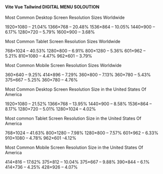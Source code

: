 #### Vite Vue Tailwind DIGITAL MENU SOLOUTION

Most Common Desktop Screen Resolution Sizes Worldwide

1920×1080 – 21.04%
1366×768 – 20.48%
1536×864 – 10.05%
1440×900 – 6.17%
1280×720 – 5.79%
1600×900 – 3.68%

Most Common Tablet Screen Resolution Sizes Worldwide

768×1024 – 40.53%
1280×800 – 6.91%
800×1280 – 5.36%
601×962 – 5.21%
810×1080 – 4.47%
962×601 – 3.79%

Most Common Mobile Screen Resolution Sizes Worldwide

360×640 – 9.25%
414×896 – 7.29%
360×800 – 7.13%
360×780 – 5.43%
375×667 – 5.25%
360×780 – 4.76%

Most Common Desktop Screen Resolution Size in the United States Of America

1920×1080 – 21.52%
1366×768 – 13.95%
1440×900 – 8.58%
1536×864 – 8.17%
1280×720 – 5.01%
1280×1024 – 4.02%

Most common Tablet Screen Resolution Size in the United States Of America

768×1024 – 41.63%
800×1280 – 7.98%
1280×800 – 7.57%
601×962 – 6.33%
910×1080 – 4.78%
962×601 -4.12%

Most Common Mobile Screen Resolution Size in the United States Of America

414×816 – 17.62%
375×812 – 10.04%
375×667 – 9.88%
390×844 – 6.1%
414×736 – 4.25%
428×926 – 4.07%
